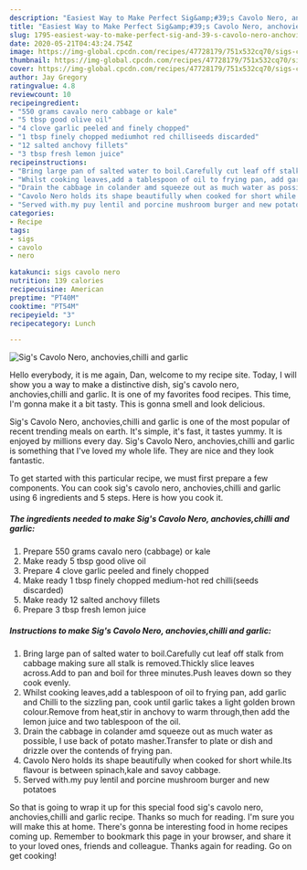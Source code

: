 ```yaml
---
description: "Easiest Way to Make Perfect Sig&amp;#39;s Cavolo Nero, anchovies,chilli and garlic"
title: "Easiest Way to Make Perfect Sig&amp;#39;s Cavolo Nero, anchovies,chilli and garlic"
slug: 1795-easiest-way-to-make-perfect-sig-and-39-s-cavolo-nero-anchovies-chilli-and-garlic
date: 2020-05-21T04:43:24.754Z
image: https://img-global.cpcdn.com/recipes/47728179/751x532cq70/sigs-cavolo-nero-anchovieschilli-and-garlic-recipe-main-photo.jpg
thumbnail: https://img-global.cpcdn.com/recipes/47728179/751x532cq70/sigs-cavolo-nero-anchovieschilli-and-garlic-recipe-main-photo.jpg
cover: https://img-global.cpcdn.com/recipes/47728179/751x532cq70/sigs-cavolo-nero-anchovieschilli-and-garlic-recipe-main-photo.jpg
author: Jay Gregory
ratingvalue: 4.8
reviewcount: 10
recipeingredient:
- "550 grams cavalo nero cabbage or kale"
- "5 tbsp good olive oil"
- "4 clove garlic peeled and finely chopped"
- "1 tbsp finely chopped mediumhot red chilliseeds discarded"
- "12 salted anchovy fillets"
- "3 tbsp fresh lemon juice"
recipeinstructions:
- "Bring large pan of salted water to boil.Carefully cut leaf off stalk from cabbage making sure all stalk is removed.Thickly slice leaves across.Add to pan and boil for three minutes.Push leaves down so they cook evenly."
- "Whilst cooking leaves,add a tablespoon of oil to frying pan, add garlic and Chilli to the sizzling pan, cook until garlic takes a light golden brown colour.Remove from heat,stir in anchovy to warm through,then add the lemon juice and two tablespoon of the oil."
- "Drain the cabbage in colander amd squeeze out as much water as possible, I use back of potato masher.Transfer to plate or dish and drizzle over the contends of frying pan."
- "Cavolo Nero holds its shape beautifully when cooked for short while.Its flavour is between spinach,kale and savoy cabbage."
- "Served with.my puy lentil and porcine mushroom burger and new potatoes"
categories:
- Recipe
tags:
- sigs
- cavolo
- nero

katakunci: sigs cavolo nero 
nutrition: 139 calories
recipecuisine: American
preptime: "PT40M"
cooktime: "PT54M"
recipeyield: "3"
recipecategory: Lunch

---
```



![Sig&#39;s Cavolo Nero, anchovies,chilli and garlic](https://img-global.cpcdn.com/recipes/47728179/751x532cq70/sigs-cavolo-nero-anchovieschilli-and-garlic-recipe-main-photo.jpg)

Hello everybody, it is me again, Dan, welcome to my recipe site. Today, I will show you a way to make a distinctive dish, sig&#39;s cavolo nero, anchovies,chilli and garlic. It is one of my favorites food recipes. This time, I'm gonna make it a bit tasty. This is gonna smell and look delicious.

Sig&#39;s Cavolo Nero, anchovies,chilli and garlic is one of the most popular of recent trending meals on earth. It's simple, it's fast, it tastes yummy. It is enjoyed by millions every day. Sig&#39;s Cavolo Nero, anchovies,chilli and garlic is something that I've loved my whole life. They are nice and they look fantastic.




To get started with this particular recipe, we must first prepare a few components. You can cook sig&#39;s cavolo nero, anchovies,chilli and garlic using 6 ingredients and 5 steps. Here is how you cook it.

<!--inarticleads1-->

##### The ingredients needed to make Sig&#39;s Cavolo Nero, anchovies,chilli and garlic:

1. Prepare 550 grams cavalo nero (cabbage) or kale
1. Make ready 5 tbsp good olive oil
1. Prepare 4 clove garlic peeled and finely chopped
1. Make ready 1 tbsp finely chopped medium-hot red chilli(seeds discarded)
1. Make ready 12 salted anchovy fillets
1. Prepare 3 tbsp fresh lemon juice




<!--inarticleads2-->

##### Instructions to make Sig&#39;s Cavolo Nero, anchovies,chilli and garlic:

1. Bring large pan of salted water to boil.Carefully cut leaf off stalk from cabbage making sure all stalk is removed.Thickly slice leaves across.Add to pan and boil for three minutes.Push leaves down so they cook evenly.
1. Whilst cooking leaves,add a tablespoon of oil to frying pan, add garlic and Chilli to the sizzling pan, cook until garlic takes a light golden brown colour.Remove from heat,stir in anchovy to warm through,then add the lemon juice and two tablespoon of the oil.
1. Drain the cabbage in colander amd squeeze out as much water as possible, I use back of potato masher.Transfer to plate or dish and drizzle over the contends of frying pan.
1. Cavolo Nero holds its shape beautifully when cooked for short while.Its flavour is between spinach,kale and savoy cabbage.
1. Served with.my puy lentil and porcine mushroom burger and new potatoes




So that is going to wrap it up for this special food sig&#39;s cavolo nero, anchovies,chilli and garlic recipe. Thanks so much for reading. I'm sure you will make this at home. There's gonna be interesting food in home recipes coming up. Remember to bookmark this page in your browser, and share it to your loved ones, friends and colleague. Thanks again for reading. Go on get cooking!
